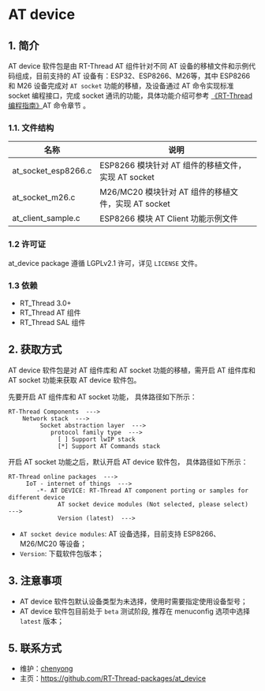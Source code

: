 # AT device #

## 1. 简介 ##

AT device 软件包是由 RT-Thread AT 组件针对不同 AT 设备的移植文件和示例代码组成，目前支持的 AT 设备有：ESP32、ESP8266、M26等，其中 ESP8266 和 M26 设备完成对 `AT socket` 功能的移植，及设备通过 AT 命令实现标准 socket 编程接口，完成 socket 通讯的功能，具体功能介绍可参考 [《RT-Thread 编程指南》](https://github.com/RT-Thread/rtthread-manual-doc)AT 命令章节 。 

### 1.1. 文件结构 ###

| 名称 | 说明 |
| ---- | ---- |
| at_socket_esp8266.c  |  ESP8266 模块针对 AT 组件的移植文件，实现 AT socket |
| at_socket_m26.c | M26/MC20 模块针对 AT 组件的移植文件，实现 AT socket |
| at_client_sample.c | ESP8266 模块 AT Client 功能示例文件 |

### 1.2 许可证 ###

at_device package 遵循 LGPLv2.1 许可，详见 `LICENSE` 文件。

### 1.3 依赖 ###

- RT_Thread 3.0+
- RT_Thread AT 组件
- RT_Thread SAL 组件

## 2. 获取方式 ##

AT device 软件包是对 AT 组件库和 AT socket 功能的移植，需开启 AT 组件库和 AT socket 功能来获取 AT device 软件包。

先要开启 AT 组件库和 AT socket 功能， 具体路径如下所示：

    RT-Thread Components  --->
        Network stack  --->
             Socket abstraction layer  --->
                protocol family type  --->
                  [ ] Support lwIP stack
                  [*] Support AT Commands stack

开启 AT socket 功能之后，默认开启 AT device 软件包， 具体路径如下所示：

    RT-Thread online packages  --->
         IoT - internet of things  --->
            -*- AT DEVICE: RT-Thread AT component porting or samples for different device             
                  AT socket device modules (Not selected, please select)  --->    
                  Version (latest)  --->

- `AT socket device modules`: AT 设备选择，目前支持 ESP8266、M26/MC20 等设备；
- `Version`: 下载软件包版本；

## 3. 注意事项  ##

- AT device 软件包默认设备类型为未选择，使用时需要指定使用设备型号；
- AT device 软件包目前处于 `beta` 测试阶段, 推荐在 menuconfig 选项中选择 `latest` 版本；

## 5. 联系方式

* 维护：[chenyong](https://github.com/chenyong111)
* 主页：https://github.com/RT-Thread-packages/at_device